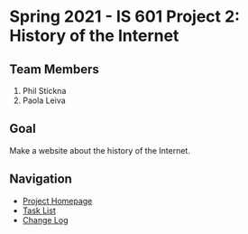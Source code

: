# Spring 2021 - IS 601 Project 2: History of the Internet

## Team Members

1. Phil Stickna
2. Paola Leiva 

## Goal 
Make a website about the history of the Internet.

## Navigation
- [Project Homepage](/docs/index.html)
- [Task List](/TASKLIST.md)
- [Change Log](CHANGELOG.md)